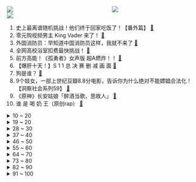 <div >
	<a style="float:left;width:55%;" href = "https://github.com/anuraghazra/github-readme-stats">
	 <img src = "https://github-readme-stats.vercel.app/api?username=iuuuuuaena&theme=buefy&show_icons=true"/>
	</a>
	<a  style="float:right;width:45%" href = "https://github.com/anuraghazra/github-readme-stats">
	 <img  src="https://github-readme-stats.vercel.app/api/top-langs/?username=anuraghazra&layout=compact"/>
	</a>
	</div>

[![](https://img.shields.io/badge/jxd-@jxdgogogo.xyz-yellowgreen.svg)](https://www.jxdgogogo.xyz)<br>
1. 史上最离谱随机挑战！他们终于回家吃饭了！【番外篇】 [:link:](//www.bilibili.com/video/BV1EU4y1u7tH) <br>
2. 零元购视频男主 King Vader 来了！ [:link:](//www.bilibili.com/video/BV1Qr4y1r7DD) <br>
3. 外国消防员：早知道中国消防员这样，我就不来了 [:link:](//www.bilibili.com/video/BV1QU4y1M7aq) <br>
4. 全网高校浴室扣费最快挑战！ [:link:](//www.bilibili.com/video/BV1CQ4y1U7kA) <br>
5. 前方高能！《孤勇者》女声版 超A燃炸！！ [:link:](//www.bilibili.com/video/BV1dS4y197kY) <br>
6. 【爆肝十天！】S 1 1 总 决 赛 删 减 画 面 [:link:](//www.bilibili.com/video/BV1Uh411x7up) <br>
7. 狗是谁？ [:link:](//www.bilibili.com/video/BV13b4y1b7ca) <br>
8. 9个妓女，一部上世纪豆瓣8.8分电影，告诉你为什么绝对不能嫖娼合法化！【洞察社会系列59】 [:link:](//www.bilibili.com/video/BV1PL411g7eW) <br>
9. 《原神》长安姑娘「醉酒当歌，思故人」 [:link:](//www.bilibili.com/video/BV1iS4y197kh) <br>
10. 谁 是 喝 奶 王（原创rap） [:link:](//www.bilibili.com/video/BV11P4y1G7qD) <br>
<details>
<summary>10 ~ 20</summary>

11. 这两天爆火“喜鹊劫烟＂完整版本 [:link:](//www.bilibili.com/video/BV1wg411T7MM) <br>
12. 51集三体影视化全集 330分钟超长大合集【科幻视界/三体电影】 [:link:](//www.bilibili.com/video/BV17L411g7JQ) <br>
13. 花4000块找人做了一堆BUG的游戏？ [:link:](//www.bilibili.com/video/BV1VP4y1L7nD) <br>
14. 步兵巅峰！全是军官的部队，老A！《士兵突击》P7 [:link:](//www.bilibili.com/video/BV1X34y1d7WK) <br>
15. 谁要跟墨索里尼合影？【硬核狠人16】 [:link:](//www.bilibili.com/video/BV1SR4y1t7jB) <br>
16. 我和俄罗斯女友结婚啦！ [:link:](//www.bilibili.com/video/BV1L44y1v7Hy) <br>
17. 承包了半个娱乐圈的路边摊，竟然只要十块钱？【就得这么晚ep-03耳光馄饨】 [:link:](//www.bilibili.com/video/BV1fT4y197kJ) <br>
18. 天津名吃：本以为只是个普通鸡蛋，戳开的瞬间我愣住了！ [:link:](//www.bilibili.com/video/BV1Gg411T73o) <br>
19. 一天喂我女儿一整桶奶粉，我背着娃，是不想让娃死太早 [:link:](//www.bilibili.com/video/BV1Rb4y1t7Lz) <br>
</details>
<details>
<summary>19 ~ 20</summary>

20. 当代大学生论文现状 [:link:](//www.bilibili.com/video/BV1of4y1T7gw) <br>
21. 恐 怖 游 轮 [:link:](//www.bilibili.com/video/BV17Y411x7AY) <br>
22. 离大谱！这玩意看得我一愣一愣得【阅片无数Ⅱ 27】 [:link:](//www.bilibili.com/video/BV1CL411u7hv) <br>
23. 超长寿24岁猫猫！能吃能睡从不生病准备成精！（蹭蹭大家的福气，希望雪儿一直健康！） [:link:](//www.bilibili.com/video/BV1q34y1d7w6) <br>
24. 华农兄弟：最近搞脐橙比较辛苦，邀兄弟来宰猪，给大家做顿好吃的 [:link:](//www.bilibili.com/video/BV19r4y1r74s) <br>
25. 网友曝光湖南某工地偷工减料行为，被人现场威胁：你出不了衡阳 [:link:](//www.bilibili.com/video/BV1rv411M7TB) <br>
26. 【warma爆炸电台】我做过的荒唐事【第十期】 [:link:](//www.bilibili.com/video/BV1u44y1v7Ks) <br>
27. 谁说这是魔法？这是科学！ [:link:](//www.bilibili.com/video/BV1Lg411T7iK) <br>
28. 小伙不远万里来到拉萨，竟然就只为了吃一顿火锅？ [:link:](//www.bilibili.com/video/BV1g34y1d7Dw) <br>
</details>
<details>
<summary>28 ~ 30</summary>

29. 上午兄弟招待我吃杀猪菜，下午用兄弟家的脐橙做珊瑚鱼给大家尝尝 [:link:](//www.bilibili.com/video/BV1zR4y1t78s) <br>
30. 竞技的魅力就在于不放过每一次疯狂操作的可能，韩 服 王 者 就 这？#90 [:link:](//www.bilibili.com/video/BV15f4y1M7qm) <br>
31. 我好不容易笑你一次！你却让我输得这么彻底！【哥谭噩梦】 [:link:](//www.bilibili.com/video/BV1tq4y1u7g3) <br>
32. 【时代少年团】《这福气给你要不要》之饭前运动会 [:link:](//www.bilibili.com/video/BV13r4y1y7AE) <br>
33. 【半佛】关于丁克的选择与挣扎 [:link:](//www.bilibili.com/video/BV18U4y1u7yx) <br>
34. 森林消防员雪地负重拉练啃冻牛奶充饥 [:link:](//www.bilibili.com/video/BV11Y411x7Am) <br>
35. 【特效向】三 国 第 一 猛 将 [:link:](//www.bilibili.com/video/BV1jr4y1k75T) <br>
36. 花了一年，我用Unity3D做了些什么呢？ [:link:](//www.bilibili.com/video/BV11Y411x743) <br>
37. 敬汉卿和小文哥一起干和牛！ [:link:](//www.bilibili.com/video/BV1dS4y1d7aS) <br>
</details>
<details>
<summary>37 ~ 40</summary>

38. 检讨书的天花板，语文老师说这篇文章太风骚了，我读不出口！ [:link:](//www.bilibili.com/video/BV1wh41147oa) <br>
39. 这才是《孤勇者》原版MV [:link:](//www.bilibili.com/video/BV15R4y1t7L9) <br>
40. 这就是第九艺术，把我从头“骗”到尾 [:link:](//www.bilibili.com/video/BV1EY411x7AS) <br>
41. 又是这两个男生，把一个普通学妹变成了天花板 [:link:](//www.bilibili.com/video/BV1ZY411x7nV) <br>
42. 被国货的团结给整破防了 [:link:](//www.bilibili.com/video/BV1BQ4y1U7kK) <br>
43. 四首感动世界的万人大合唱，旋律一响让人泪目，送给身处低谷的你 [:link:](//www.bilibili.com/video/BV1KL411g74R) <br>
44. 【原神手书】大家一起《猫中毒》！！ [:link:](//www.bilibili.com/video/BV1VF411h7wW) <br>
45. 【啊粥】人民的名义11：国家如果不反腐会怎么样？ [:link:](//www.bilibili.com/video/BV1Xr4y1r783) <br>
46. 你离爆款新闻就差一个标题️ [:link:](//www.bilibili.com/video/BV1P44y1v7nM) <br>
</details>
<details>
<summary>46 ~ 50</summary>

47. 上去过一次 就不想下来了 [:link:](//www.bilibili.com/video/BV1vU4y1M7Co) <br>
48. 那些打不败你的，终将让你更强大 [:link:](//www.bilibili.com/video/BV1HP4y157o3) <br>
49. “小猫咪不可以打架！” [:link:](//www.bilibili.com/video/BV1G44y1v7hm) <br>
50. 哥 谭 辅 导 [:link:](//www.bilibili.com/video/BV1cr4y1k78m) <br>
51. 这些生活小技巧，真的有用吗？ [:link:](//www.bilibili.com/video/BV1Lb4y1b78N) <br>
52. 今天，去个神秘地方，喝酒。 [:link:](//www.bilibili.com/video/BV1r3411t7bx) <br>
53. 家里有狗看不了这种，警犬强迫游泳训练 [:link:](//www.bilibili.com/video/BV1nS4y197UX) <br>
54. 影史首次！《蜘蛛侠：英雄无归》曝“命运之战”预告 蜘蛛侠五大宿敌集结登场 [:link:](//www.bilibili.com/video/BV1Mg411T7FE) <br>
55. 爆笑视频之日子越来越有判头了 [:link:](//www.bilibili.com/video/BV1Gq4y167Tu) <br>
</details>
<details>
<summary>55 ~ 60</summary>

56. 《斛珠夫人》就是烂剧烂剧烂剧烂剧！！！ [:link:](//www.bilibili.com/video/BV15r4y1k7NA) <br>
57. 《原神》小剧场——「蒙德茶会」第四期 [:link:](//www.bilibili.com/video/BV1Mq4y1g7wE) <br>
58. 疯狂暗示三虫同框！《蜘蛛侠3》第二支预告解析 [:link:](//www.bilibili.com/video/BV1Hh4114781) <br>
59. 吓成这样是从鬼门关走出来的 [:link:](//www.bilibili.com/video/BV1MT4y1R7D2) <br>
60. 连线EDG：世界冠军激动人心，更需理性庆祝 [:link:](//www.bilibili.com/video/BV16v411M7ZA) <br>
61. 全网高校浴室扣费最快挑战！（没有之一） [:link:](//www.bilibili.com/video/BV1hF411h7dm) <br>
62. 不要看太多赶海视频......... [:link:](//www.bilibili.com/video/BV1344y1v76a) <br>
63. b 站 最 自 由 双 节 棍 [:link:](//www.bilibili.com/video/BV1eY411x7an) <br>
64. 【花瓶手书】钢铁直男 你是我心中唯一的选择～ [:link:](//www.bilibili.com/video/BV14b4y1b78C) <br>
</details>
<details>
<summary>64 ~ 70</summary>

65. 【仪态对比2】《嘉南传》的鞠婧祎为什么完全不像郡主？古装美女仪态大赏 [:link:](//www.bilibili.com/video/BV1pF411h7HZ) <br>
66. 劝学之“东北电炮儿” [:link:](//www.bilibili.com/video/BV19L411T7qM) <br>
67. "假如我生活在前苏联，我能玩什么电子游戏？" [:link:](//www.bilibili.com/video/BV1Bb4y1t7y3) <br>
68. 日语0-N1全套教程！B站最完整合集，学会省10万学费！求求三连了！ [:link:](//www.bilibili.com/video/BV16S4y1d7rb) <br>
69. 新小子隔壁甘蔗汁，打包回家吃火鸡面！ [:link:](//www.bilibili.com/video/BV19g411P7Tx) <br>
70. 男子穿女装躲女厕偷拍，热心小伙仗义出手 [:link:](//www.bilibili.com/video/BV1v3411876f) <br>
71. 叉 叉 侠 [:link:](//www.bilibili.com/video/BV1ZS4y1d7uL) <br>
72. 【罗翔】张三造谣李四出轨，算诬告陷害罪吗？ [:link:](//www.bilibili.com/video/BV15U4y1g7g6) <br>
73. 所有女生都给我听好了 [:link:](//www.bilibili.com/video/BV17q4y1g7Kv) <br>
</details>
<details>
<summary>73 ~ 80</summary>

74. 有人说我的声音像siri😂英语配音苹果广告 [:link:](//www.bilibili.com/video/BV1rS4y1d7vc) <br>
75. FPX.Tian 断开连接 感谢相伴 祝未来一切顺利 [:link:](//www.bilibili.com/video/BV15r4y1k7JG) <br>
76. 撒贝宁回归《今日说法》 网友：我的青春回来了！ [:link:](//www.bilibili.com/video/BV1xf4y1M7PW) <br>
77. 网络热门爆款鉴定17 [:link:](//www.bilibili.com/video/BV1RF411h7TU) <br>
78. “你没有那么多的观众，不妨大胆一点生活” [:link:](//www.bilibili.com/video/BV1zL411u7yE) <br>
79. 买了一个徽章机！太好玩了！可以自己做徽章！ [:link:](//www.bilibili.com/video/BV16P4y157PV) <br>
80. 东 北 女 仆【vrchat】 [:link:](//www.bilibili.com/video/BV1RL4y1v7z5) <br>
81. 因为嗓子咳哑了所以我斗胆尝试了一下… [:link:](//www.bilibili.com/video/BV14Y411x7Jk) <br>
82. 为君翻作「琵琶行」 [:link:](//www.bilibili.com/video/BV1uT4y1R7ca) <br>
</details>
<details>
<summary>82 ~ 90</summary>

83. 《黑西游：无间》 [:link:](//www.bilibili.com/video/BV1E34y1d7qt) <br>
84. 金蝉竟然改变了王者的机制！！！ [:link:](//www.bilibili.com/video/BV1Hq4y167Lh) <br>
85. 【lol手游】老诺手就该这么玩！ [:link:](//www.bilibili.com/video/BV1D44y1a7CQ) <br>
86. 快递丢件、损坏一提赔偿就踢皮球？进来学招！ [:link:](//www.bilibili.com/video/BV1YR4y1t79J) <br>
87. 将牛肉发挥到极致，汤汁浇下的那刻，这才是“康师傅”！丨红烧牛肉 [:link:](//www.bilibili.com/video/BV1QR4y1t7Ku) <br>
88. FBI ！open the door！ [:link:](//www.bilibili.com/video/BV1nb4y1t7eV) <br>
89. 细读经典：豆瓣9.2神作，一个消亡国家的史诗 [:link:](//www.bilibili.com/video/BV17g411T7uL) <br>
90. 便利店干饭, 赶时间那就随便吃一点点点~美食探店/无广试吃员 [:link:](//www.bilibili.com/video/BV1SY411x7iG) <br>
91. 【口诀歌】一首歌搞定中特帽子题【考研政治】 [:link:](//www.bilibili.com/video/BV1XS4y197Ne) <br>
</details>
<details>
<summary>91 ~ 100</summary>

92. 第一次来，没什么才艺，给大家表演个变脸吧... [:link:](//www.bilibili.com/video/BV1cq4y1r7sV) <br>
93. 制服的四种打开方式 [:link:](//www.bilibili.com/video/BV1yb4y1t7J9) <br>
94. 【4k】真 人 版 生 化 危 机 8 [:link:](//www.bilibili.com/video/BV1kL4y1v7SS) <br>
95. 导 辅 导 [:link:](//www.bilibili.com/video/BV1ug411T71V) <br>
96. #搞笑视频 [:link:](//www.bilibili.com/video/BV13q4y167Sb) <br>
97. 男人，我真的把握不住 [:link:](//www.bilibili.com/video/BV1RQ4y1m7NZ) <br>
98. 【生人勿进】在殡仪馆工作是种怎样的体验？月入几万是真的吗？ [:link:](//www.bilibili.com/video/BV1wf4y1M7xi) <br>
99. 【原神】当派蒙入驻尘歌壶 ! [:link:](//www.bilibili.com/video/BV1LL4y1i7ik) <br>
100. 电竞冥场面：新英雄金蝉搭配钟馗真的绝了！笑飞我了 [:link:](//www.bilibili.com/video/BV17Y411x7Hi) <br>
</details>
